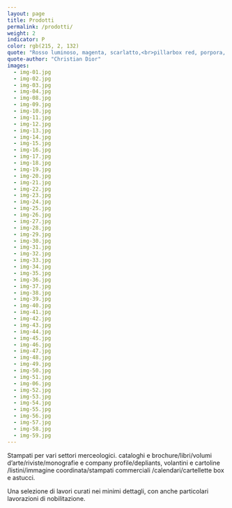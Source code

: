 ```yaml
---
layout: page
title: Prodotti
permalink: /prodotti/
weight: 2
indicator: P
color: rgb(215, 2, 132)
quote: "Rosso luminoso, magenta, scarlatto,<br>pillarbox red, porpora, ciliegio, vinaccia...<br>c’è sicuramente un rosso per tutti."
quote-author: "Christian Dior"
images:
  - img-01.jpg
  - img-02.jpg
  - img-03.jpg
  - img-04.jpg
  - img-08.jpg
  - img-09.jpg
  - img-10.jpg
  - img-11.jpg
  - img-12.jpg
  - img-13.jpg
  - img-14.jpg
  - img-15.jpg
  - img-16.jpg
  - img-17.jpg
  - img-18.jpg
  - img-19.jpg
  - img-20.jpg
  - img-21.jpg
  - img-22.jpg
  - img-23.jpg
  - img-24.jpg
  - img-25.jpg
  - img-26.jpg
  - img-27.jpg
  - img-28.jpg
  - img-29.jpg
  - img-30.jpg
  - img-31.jpg
  - img-32.jpg
  - img-33.jpg
  - img-34.jpg
  - img-35.jpg
  - img-36.jpg
  - img-37.jpg
  - img-38.jpg
  - img-39.jpg
  - img-40.jpg
  - img-41.jpg
  - img-42.jpg
  - img-43.jpg
  - img-44.jpg
  - img-45.jpg
  - img-46.jpg
  - img-47.jpg
  - img-48.jpg
  - img-49.jpg
  - img-50.jpg
  - img-51.jpg
  - img-06.jpg
  - img-52.jpg
  - img-53.jpg
  - img-54.jpg
  - img-55.jpg
  - img-56.jpg
  - img-57.jpg
  - img-58.jpg
  - img-59.jpg
---
```


Stampati per vari settori merceologici. cataloghi e brochure/libri/volumi d’arte/riviste/monografie e company profile/depliants, volantini e cartoline /listini/immagine coordinata/stampati commerciali /calendari/cartellette box e astucci.

Una selezione di lavori curati nei minimi dettagli, con anche particolari lavorazioni di nobilitazione.
